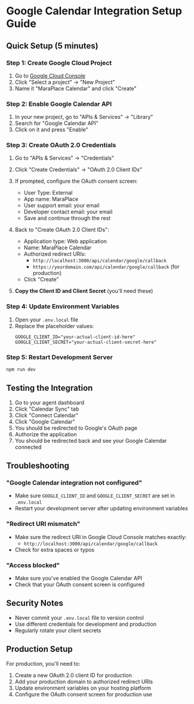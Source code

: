 # Google Calendar Integration Setup Guide

## Quick Setup (5 minutes)

### Step 1: Create Google Cloud Project

1. Go to [Google Cloud Console](https://console.cloud.google.com/)
2. Click "Select a project" → "New Project"
3. Name it "MaraPlace Calendar" and click "Create"

### Step 2: Enable Google Calendar API

1. In your new project, go to "APIs & Services" → "Library"
2. Search for "Google Calendar API"
3. Click on it and press "Enable"

### Step 3: Create OAuth 2.0 Credentials

1. Go to "APIs & Services" → "Credentials"
2. Click "Create Credentials" → "OAuth 2.0 Client IDs"
3. If prompted, configure the OAuth consent screen:
   - User Type: External
   - App name: MaraPlace
   - User support email: your email
   - Developer contact email: your email
   - Save and continue through the rest

4. Back to "Create OAuth 2.0 Client IDs":
   - Application type: Web application
   - Name: MaraPlace Calendar
   - Authorized redirect URIs:
     - `http://localhost:3000/api/calendar/google/callback`
     - `https://yourdomain.com/api/calendar/google/callback` (for production)
   - Click "Create"

5. **Copy the Client ID and Client Secret** (you'll need these)

### Step 4: Update Environment Variables

1. Open your `.env.local` file
2. Replace the placeholder values:
   ```env
   GOOGLE_CLIENT_ID="your-actual-client-id-here"
   GOOGLE_CLIENT_SECRET="your-actual-client-secret-here"
   ```

### Step 5: Restart Development Server

```bash
npm run dev
```

## Testing the Integration

1. Go to your agent dashboard
2. Click "Calendar Sync" tab
3. Click "Connect Calendar"
4. Click "Google Calendar"
5. You should be redirected to Google's OAuth page
6. Authorize the application
7. You should be redirected back and see your Google Calendar connected

## Troubleshooting

### "Google Calendar integration not configured"
- Make sure `GOOGLE_CLIENT_ID` and `GOOGLE_CLIENT_SECRET` are set in `.env.local`
- Restart your development server after updating environment variables

### "Redirect URI mismatch"
- Make sure the redirect URI in Google Cloud Console matches exactly:
  - `http://localhost:3000/api/calendar/google/callback`
- Check for extra spaces or typos

### "Access blocked"
- Make sure you've enabled the Google Calendar API
- Check that your OAuth consent screen is configured

## Security Notes

- Never commit your `.env.local` file to version control
- Use different credentials for development and production
- Regularly rotate your client secrets

## Production Setup

For production, you'll need to:

1. Create a new OAuth 2.0 client ID for production
2. Add your production domain to authorized redirect URIs
3. Update environment variables on your hosting platform
4. Configure the OAuth consent screen for production use
